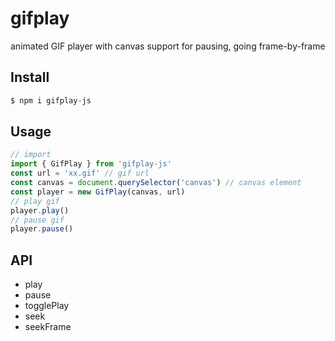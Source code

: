 # gifplay

animated GIF player with canvas support for pausing, going frame-by-frame

## Install

```js
$ npm i gifplay-js
```

## Usage

```js
// import
import { GifPlay } from 'gifplay-js'
const url = 'xx.gif' // gif url
const canvas = document.querySelector('canvas') // canvas element
const player = new GifPlay(canvas, url)
// play gif
player.play()
// pause gif
player.pause()
```

## API

- play
- pause
- togglePlay
- seek
- seekFrame
